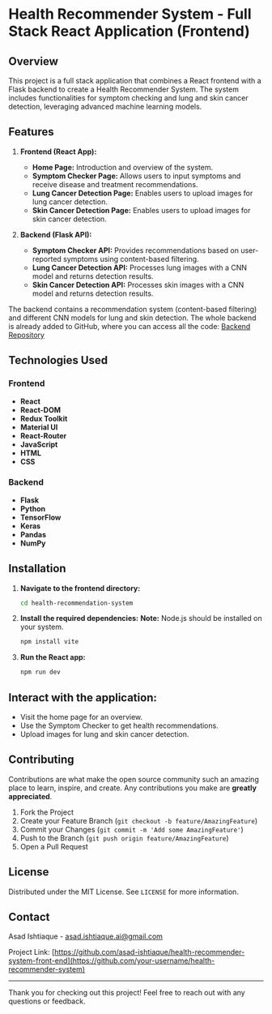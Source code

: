 # Health Recommender System - Full Stack React Application (Frontend)

## Overview

This project is a full stack application that combines a React frontend with a Flask backend to create a Health Recommender System. The system includes functionalities for symptom checking and lung and skin cancer detection, leveraging advanced machine learning models.

## Features

1. **Frontend (React App):**
   - **Home Page:** Introduction and overview of the system.
   - **Symptom Checker Page:** Allows users to input symptoms and receive disease and treatment recommendations.
   - **Lung Cancer Detection Page:** Enables users to upload images for lung cancer detection.
   - **Skin Cancer Detection Page:** Enables users to upload images for skin cancer detection.

2. **Backend (Flask API):**
   - **Symptom Checker API:** Provides recommendations based on user-reported symptoms using content-based filtering.
   - **Lung Cancer Detection API:** Processes lung images with a CNN model and returns detection results.
   - **Skin Cancer Detection API:** Processes skin images with a CNN model and returns detection results.

The backend contains a recommendation system (content-based filtering) and different CNN models for lung and skin detection. The whole backend is already added to GitHub, where you can access all the code: [Backend Repository](https://github.com/asad-ishtiaque/health-recommender-system)

## Technologies Used

### Frontend
- **React**
- **React-DOM**
- **Redux Toolkit**
- **Material UI**
- **React-Router**
- **JavaScript**
- **HTML**
- **CSS**

### Backend
- **Flask**
- **Python**
- **TensorFlow**
- **Keras**
- **Pandas**
- **NumPy**

## Installation

1. **Navigate to the frontend directory:**
   ```bash
   cd health-recommendation-system
   ```

2. **Install the required dependencies:**
**Note:** Node.js should be installed on your system.
   ```bash
   npm install vite
   ```

3. **Run the React app:**
   ```bash
   npm run dev
   ```

## Interact with the application:
   - Visit the home page for an overview.
   - Use the Symptom Checker to get health recommendations.
   - Upload images for lung and skin cancer detection.

## Contributing

Contributions are what make the open source community such an amazing place to learn, inspire, and create. Any contributions you make are **greatly appreciated**.

1. Fork the Project
2. Create your Feature Branch (`git checkout -b feature/AmazingFeature`)
3. Commit your Changes (`git commit -m 'Add some AmazingFeature'`)
4. Push to the Branch (`git push origin feature/AmazingFeature`)
5. Open a Pull Request

## License

Distributed under the MIT License. See `LICENSE` for more information.

## Contact

Asad Ishtiaque - [asad.ishtiaque.ai@gmail.com](mailto:asad.ishtiaque.ai@gmail.com)

Project Link: [https://github.com/asad-ishtiaque/health-recommender-system-front-end](https://github.com/your-username/health-recommender-system)

---

Thank you for checking out this project! Feel free to reach out with any questions or feedback.
